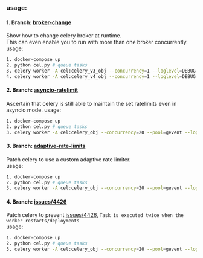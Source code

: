 ### usage:

#### 1. Branch: [broker-change](https://github.com/komuw/celery_experiments/tree/broker-change)   
Show how to change celery broker at runtime.    
This can even enable you to run with more than one broker concurrently.
usage:  
```bash
1. docker-compose up
2. python cel.py # queue tasks
3. celery worker -A cel:celery_v3_obj --concurrency=1 --loglevel=DEBUG # run workers
4. celery worker -A cel:celery_v4_obj --concurrency=1 --loglevel=DEBUG
```         


#### 2. Branch: [asyncio-ratelimit](https://github.com/komuw/celery_experiments/tree/asyncio-ratelimit)  
Ascertain that celery is still able to maintain the set ratelimits even in asyncio mode.
usage:  
```bash
1. docker-compose up
2. python cel.py # queue tasks
3. celery worker -A cel:celery_obj --concurrency=20 --pool=gevent --loglevel=DEBUG # run workers
```        


#### 3. Branch: [adaptive-rate-limits](https://github.com/komuw/celery_experiments/tree/adaptive-rate-limits)  
Patch celery to use a custom adaptive rate limiter.  
usage:  
```bash
1. docker-compose up
2. python cel.py # queue tasks
3. celery worker -A cel:celery_obj --concurrency=20 --pool=gevent --loglevel=DEBUG # run workers
```      


#### 4. Branch: [issues/4426](https://github.com/komuw/celery_experiments/tree/issues/4426)  
Patch celery to prevent [issues/4426](https://github.com/celery/celery/issues/4426), `Task is executed twice when the worker restarts/deployments`  
usage:  
```bash
1. docker-compose up
2. python cel.py # queue tasks
3. celery worker -A cel:celery_obj --concurrency=20 --pool=gevent --loglevel=DEBUG # run workers
```      
